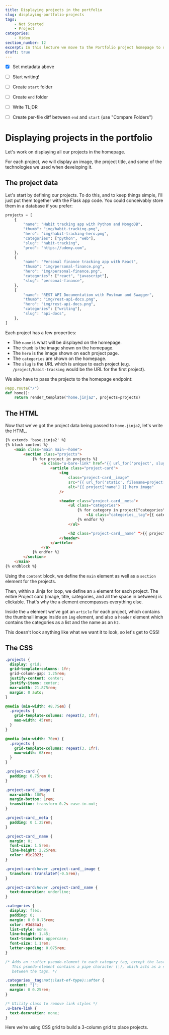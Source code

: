 ```yaml
---
title: Displaying projects in the portfolio
slug: displaying-portfolio-projects
tags:
    - Not Started
    - Project
categories:
    - Video
section_number: 12
excerpt: In this lecture we move to the Portfolio project homepage to display individual projects there.
draft: true
---
```


- [x] Set metadata above
- [ ] Start writing!
- [ ] Create `start` folder
- [ ] Create `end` folder
- [ ] Write TL;DR
- [ ] Create per-file diff between `end` and `start` (use "Compare Folders")


# Displaying projects in the portfolio

Let's work on displaying all our projects in the homepage.

For each project, we will display an image, the project title, and some of the technologies we used when developing it.

## The project data

Let's start by defining our projects. To do this, and to keep things simple, I'll just put them together with the Flask app code. You could conceivably store them in a database if you prefer:

```py
projects = [
    {
        "name": "Habit tracking app with Python and MongoDB",
        "thumb": "img/habit-tracking.png",
        "hero": "img/habit-tracking-hero.png",
        "categories": ["python", "web"],
        "slug": "habit-tracking",
        "prod": "https://udemy.com",
    },
    {
        "name": "Personal finance tracking app with React",
        "thumb": "img/personal-finance.png",
        "hero": "img/personal-finance.png",
        "categories": ["react", "javascript"],
        "slug": "personal-finance",
    },
    {
        "name": "REST API Documentation with Postman and Swagger",
        "thumb": "img/rest-api-docs.png",
        "hero": "img/rest-api-docs.png",
        "categories": ["writing"],
        "slug": "api-docs",
    },
]
```

Each project has a few properties:

- The `name` is what will be displayed on the homepage.
- The `thumb` is the image shown on the homepage.
- The `hero` is the image shown on each project page.
- The `categories` are shown on the homepage.
- The `slug` is the URL which is unique to each project (e.g. `/project/habit-tracking` would be the URL for the first project).

We also have to pass the projects to the homepage endpoint:

```py
@app.route("/")
def home():
    return render_template("home.jinja2", projects=projects)
```

## The HTML

Now that we've got the project data being passed to `home.jinja2`, let's write the HTML.

```html
{% extends 'base.jinja2' %}
{% block content %}
    <main class="main main--home">
        <section class="projects">
            {% for project in projects %}
                <a class="u-bare-link" href="{{ url_for('project', slug=project['slug']) }}">
                    <article class="project-card">
                        <img
                            class="project-card__image"
                            src="{{ url_for('static', filename=project['thumb']) }}"
                            alt="{{ project['name'] }} hero image"
                        />

                        <header class="project-card__meta">
                            <ul class="categories">
                                {% for category in project["categories"] %}
                                    <li class="categories__tag">{{ category}}</li>
                                {% endfor %}
                            </ul>

                            <h2 class="project-card__name" ">{{ project['name'] }}<h2/>
                        </header>
                    </article>
                </a>
            {% endfor %}
        </section>
    </main>
{% endblock %}
```

Using the `content` block, we define the `main` element as well as a `section` element for the projects.

Then, within a Jinja for loop, we define an `a` element for each project. The entire Project card (image, title, categories, and all the space in between) is clickable. That's why the `a` element encompasses everything else.

Inside the `a` element we've got an `article` for each project, which contains the thumbnail image inside an `img` element, and also a `header` element which contains the categories as a list and the name as an `h2`.

This doesn't look anything like what we want it to look, so let's get to CSS!

## The CSS

```css
.projects {
  display: grid;
  grid-template-columns: 1fr;
  grid-column-gap: 1.25rem;
  justify-content: center;
  justify-items: center;
  max-width: 21.875rem;
  margin: 0 auto;
}

@media (min-width: 48.75em) {
  .projects {
    grid-template-columns: repeat(2, 1fr);
    max-width: 45rem;
  }
}

@media (min-width: 70em) {
  .projects {
    grid-template-columns: repeat(3, 1fr);
    max-width: 68rem;
  }
}

.project-card {
  padding: 0.75rem 0;
}

.project-card__image {
  max-width: 100%;
  margin-bottom: 1rem;
  transition: transform 0.2s ease-in-out;
}

.project-card__meta {
  padding: 0 1.25rem;
}

.project-card__name {
  margin: 0;
  font-size: 1.5rem;
  line-height: 2.25rem;
  color: #1c2023;
}

.project-card:hover .project-card__image {
  transform: translateY(-0.5rem);
}

.project-card:hover .project-card__name {
  text-decoration: underline;
}

.categories {
  display: flex;
  padding: 0;
  margin: 0 0 0.75rem;
  color: #3d84a3;
  list-style: none;
  line-height: 1.45;
  text-transform: uppercase;
  font-size: 1.1rem;
  letter-spacing: 0.075rem;
}

/* Adds an ::after pseudo-element to each category tag, except the last one.
   This psuedo-element contains a pipe character (|), which acts as a seperator
   between the tags. */

.categories__tag:not(:last-of-type)::after {
  content: "|";
  margin: 0 0.25rem;
}

/* Utility class to remove link styles */
.u-bare-link {
  text-decoration: none;
}
```

Here we're using CSS grid to build a 3-column grid to place projects.
